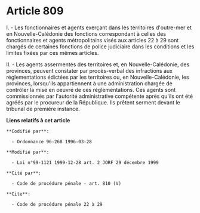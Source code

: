 # Article 809

I. - Les fonctionnaires et agents exerçant dans les territoires d'outre-mer et en Nouvelle-Calédonie des fonctions
correspondant à celles des fonctionnaires et agents métropolitains visés aux articles 22 à 29 sont chargés de certaines
fonctions de police judiciaire dans les conditions et les limites fixées par ces mêmes articles.

II. - Les agents assermentés des territoires et, en Nouvelle-Calédonie, des provinces, peuvent constater par procès-verbal
des infractions aux réglementations édictées par les territoires ou, en Nouvelle-Calédonie, les provinces, lorsqu'ils
appartiennent à une administration chargée de contrôler la mise en oeuvre de ces réglementations. Ces agents sont
commissionnés par l'autorité administrative compétente après qu'ils ont été agréés par le procureur de la République. Ils
prêtent serment devant le tribunal de première instance.

**Liens relatifs à cet article**

	**Codifié par**:

	  - Ordonnance 96-268 1996-03-28

	**Modifié par**:

	  - Loi n°99-1121 1999-12-28 art. 2 JORF 29 décembre 1999

	**Cité par**:

	  - Code de procédure pénale - art. 810 (V)

	**Cite**:

	  - Code de procédure pénale 22 à 29

